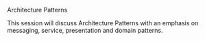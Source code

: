 Architecture Patterns

This session will discuss Architecture Patterns with an emphasis on messaging, service, presentation and domain patterns.